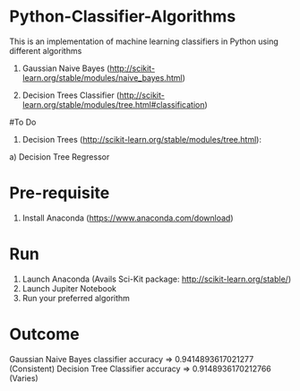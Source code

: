 # Python-Classifier-Algorithms
This is an implementation of machine learning classifiers in Python using different algorithms
1. Gaussian Naive Bayes (http://scikit-learn.org/stable/modules/naive_bayes.html)

2. Decision Trees Classifier (http://scikit-learn.org/stable/modules/tree.html#classification)

#To Do
1. Decision Trees (http://scikit-learn.org/stable/modules/tree.html):

a) Decision Tree Regressor

# Pre-requisite
1. Install Anaconda (https://www.anaconda.com/download)

# Run
1. Launch Anaconda (Avails Sci-Kit package: http://scikit-learn.org/stable/)
2. Launch Jupiter Notebook
3. Run your preferred algorithm

# Outcome
Gaussian Naive Bayes classifier accuracy => 0.9414893617021277 (Consistent)
Decision Tree Classifier accuracy => 0.9148936170212766 (Varies)

